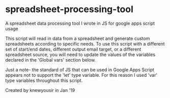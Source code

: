 # spreadsheet-processing-tool  
A spreadsheet data processing tool I wrote in JS for google apps script usage  
  
This script will read in data from a spreadsheet and generate custom spreadsheets
according to specific needs. To use this script with a different set of start/end
dates, different output email target, or a different spreadsheet source, you will
need to update the values of the variables declared in the 'Global vars' section 
below.  
  
Just a note- the standard of JS that can be used in Google Apps Script appears not to support the 'let' type variable. For this reason I used 'var' type variables throughout this script.
  
Created by knewyousir in Jan '19
